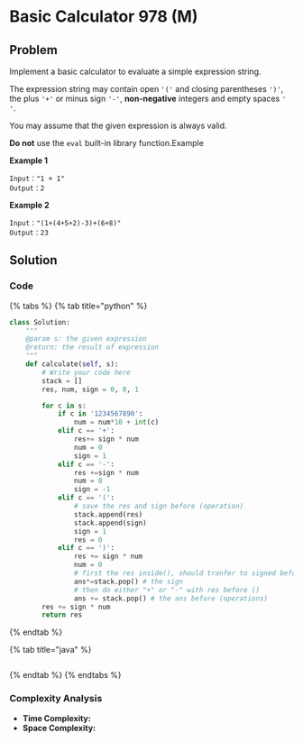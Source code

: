 # Basic Calculator 978 \(M\)

## Problem

Implement a basic calculator to evaluate a simple expression string.

The expression string may contain open `'('` and closing parentheses `')'`, the plus `'+'` or minus sign `'-'`, **non-negative** integers and empty spaces `' '`.

You may assume that the given expression is always valid.

**Do not** use the `eval` built-in library function.Example

**Example 1**

```text
Input："1 + 1"
Output：2
```

**Example 2**

```text
Input："(1+(4+5+2)-3)+(6+8)" 
Output：23
```

## Solution

### Code

{% tabs %}
{% tab title="python" %}
```python
class Solution:
    """
    @param s: the given expression
    @return: the result of expression
    """
    def calculate(self, s):
        # Write your code here
        stack = []
        res, num, sign = 0, 0, 1

        for c in s:
            if c in '1234567890':
                num = num*10 + int(c)
            elif c == '+':
                res+= sign * num
                num = 0
                sign = 1
            elif c == '-':
                res +=sign * num
                num = 0
                sign = -1
            elif c == '(':
                # save the res and sign before (operation)
                stack.append(res)
                stack.append(sign)
                sign = 1
                res = 0
            elif c == ')':
                res += sign * num
                num = 0
                # first the res inside(), should tranfer to signed before ()
                ans*=stack.pop() # the sign
                # then do either "+" or "-" with res before ()
                ans += stack.pop() # the ans before (operations)
        res += sign * num
        return res


```
{% endtab %}

{% tab title="java" %}
```

```
{% endtab %}
{% endtabs %}

### Complexity Analysis

* **Time Complexity:**
* **Space Complexity:**


